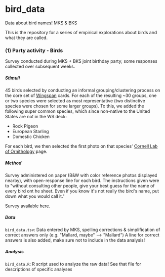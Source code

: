 # bird_data
Data about bird names!
MKS & BKS

This is the repository for a series of empirical explorations about birds and what they are called. 

### (1) Party activity - Birds

Survey conducted during MKS + BKS joint birthday party; some responses collected over subsequent weeks.

##### Stimuli 

45 birds selected by conducting an informal grouping/clustering process on the core set of [Wingspan](https://stonemaiergames.com/games/wingspan/) cards. For each of the resulting ~30 groups, one or two species were selected as most representative (two distinctive species were chosen for some larger groups).  To this, we added the following super common species, which since non-native to the United States are not in the WS deck:

* Rock Pigeon
* European Starling
* Domestic Chicken

For each bird, we then selected the first photo on that species' [Cornell Lab of Ornithology](https://www.birds.cornell.edu/) page.

##### Method

Survey administered on paper (B&W with color reference photos displayed nearby), with open-response line for each bird.  The instructions given were to "without consulting other people, give your best guess for the name of every bird ont he sheet. Even if you know it's not really the bird's name, put down what you would call it."

Survey available [here](https://docs.google.com/document/d/1K_GfLpS-JbVSd9DlX0YtBkTXxo-8M8PKtRsBUlxttTg/edit).

##### Data

`bird_data.tsv`: Data entered by MKS, spelling corrections & simplification of correct answers only (e.g. "Mallard,  maybe" --> "Mallard")
A line for correct answers is also added, make sure not to include in the data analysis!

##### Analysis

`bird_data.R`: R script used to analyze the raw data! See that file for descriptions of specific analyses


